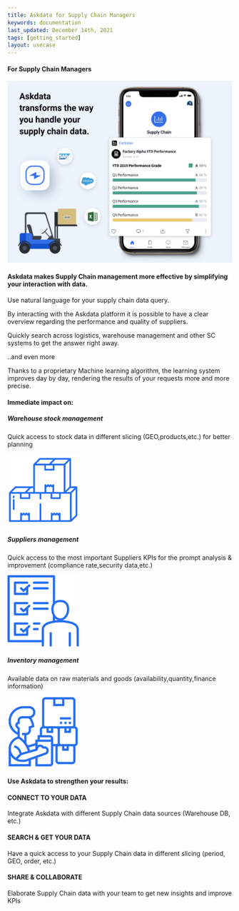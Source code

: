 ```yaml
---
title: Askdata for Supply Chain Managers
keywords: documentation
last_updated: December 14th, 2021
tags: [getting_started]
layout: usecase
---
```


#### For Supply Chain Managers

<img src="/media/use-cases/icons/supply_chain.png" class="image-doc p-3">

#### Askdata makes Supply Chain management more effective by simplifying your interaction with data.

Use natural language for your supply chain data query. 

By interacting with the Askdata platform it is possible to have a clear overview regarding the performance and quality of suppliers.

Quickly search across logistics, warehouse management and other SC systems to get the answer right away.

..and even more

Thanks to a proprietary Machine learning algorithm, the learning system improves day by day, rendering the results of your requests more and more precise.

#### Immediate impact on:

<div class="row">
  <div class="col-sm-4">
    <div class="card">
      <div class="card-body text-center">
        <h5 class="card-title">Warehouse stock management</h5>
        <p class="card-text">Quick access to stock data in different slicing (GEO,products,etc.) for better planning 

</p>
         <img src="/media/use-cases/icons/SC_1.png" class="card-img" alt="Sales Accuracy" style="max-width:160px">
      </div>
    </div>
  </div>
  <div class="col-sm-4">
    <div class="card">
      <div class="card-body text-center">
        <h5 class="card-title">Suppliers management</h5>
        <p class="card-text">Quick access to the most important Suppliers KPIs for the prompt analysis & improvement (compliance rate,security data,etc.)
</p>
        <img src="/media/use-cases/icons/SC_2.png" class="card-img" alt="Sales Accuracy" style="max-width:160px">
      </div>
    </div>
  </div>
    <div class="col-sm-4">
    <div class="card">
      <div class="card-body text-center">
        <h5 class="card-title">Inventory management</h5>
        <p class="card-text">Available data on raw materials and goods (availability,quantity,finance information)</p>
        <img src="/media/use-cases/icons/SC_3.png" class="card-img" alt="Sales Accuracy" style="max-width:160px">
      </div>
    </div>
  </div>
</div>


#### Use Askdata to strengthen your results:

#### CONNECT TO YOUR DATA

Integrate Askdata with different Supply Chain data sources (Warehouse DB, etc.)

#### SEARCH & GET YOUR DATA

Have a quick access to your Supply Chain data in different slicing (period, GEO, order, etc.)

#### SHARE & COLLABORATE

Elaborate Supply Chain data with your team to get new insights and improve KPIs



